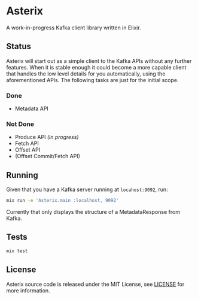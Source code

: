 # Asterix

A work-in-progress Kafka client library written in Elixir.

## Status

Asterix will start out as a simple client to the Kafka APIs without any further
features. When it is stable enough it could become a more capable client that
handles the low level details for you automatically, using the aforementioned
APIs. The following tasks are just for the initial scope.

### Done

* Metadata API

### Not Done

* Produce API *(in progress)*
* Fetch API
* Offset API
* (Offset Commit/Fetch API)

## Running

Given that you have a Kafka server running at `locahost:9092`, run:

```bash
mix run -e 'Asterix.main :localhost, 9092'
```

Currently that only displays the structure of a MetadataResponse from
Kafka.

## Tests

```bash
mix test
```

## License

Asterix source code is released under the MIT License, see [LICENSE](LICENSE)
for more information.
